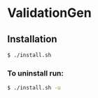# ValidationGen

## Installation

```bash
$ ./install.sh
```

### To uninstall run:

```bash
$ ./install.sh -u
```